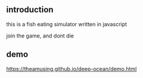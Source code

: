 ## introduction
this is a fish eating simulator written in javascript

join the game, and dont die

## demo
https://theamusing.github.io/deep-ocean/demo.html
